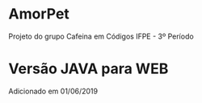 # AmorPet
Projeto do grupo Cafeina em Códigos IFPE - 3º Período

# Versão JAVA para WEB
Adicionado em 01/06/2019
